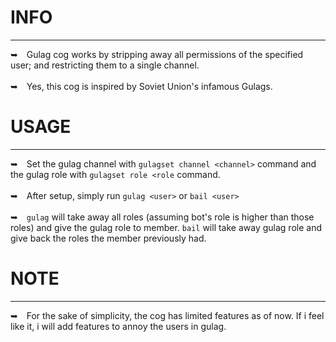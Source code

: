# INFO
---
➥ Gulag cog works by stripping away all permissions of the specified user; and restricting them to a single channel.
<br/> <br/>
➥ Yes, this cog is inspired by Soviet Union's infamous Gulags.

# USAGE
---
➥ Set the gulag channel with `gulagset channel <channel>` command and the gulag role with `gulagset role <role` command.
<br/> <br/>
➥ After setup, simply run `gulag <user>` or `bail <user>`
<br/> <br/>
➥ `gulag` will take away all roles (assuming bot's role is higher than those roles) and give the gulag role to member. `bail` will take away gulag role and give back the roles the member previously had.

# NOTE
---
➥ For the sake of simplicity, the cog has limited features as of now. If i feel like it, i will add features to annoy the users in gulag.
